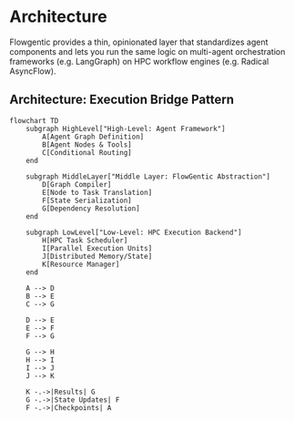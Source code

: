 # Architecture

Flowgentic provides a thin, opinionated layer that standardizes agent components and lets you run the same logic on multi-agent orchestration frameworks (e.g. LangGraph) on HPC workflow engines (e.g. Radical AsyncFlow).

## Architecture: Execution Bridge Pattern

```mermaid
flowchart TD
    subgraph HighLevel["High-Level: Agent Framework"]
        A[Agent Graph Definition]
        B[Agent Nodes & Tools]
        C[Conditional Routing]
    end
    
    subgraph MiddleLayer["Middle Layer: FlowGentic Abstraction"]
        D[Graph Compiler]
        E[Node to Task Translation]
        F[State Serialization]
        G[Dependency Resolution]
    end
    
    subgraph LowLevel["Low-Level: HPC Execution Backend"]
        H[HPC Task Scheduler]
        I[Parallel Execution Units]
        J[Distributed Memory/State]
        K[Resource Manager]
    end
    
    A --> D
    B --> E
    C --> G
    
    D --> E
    E --> F
    F --> G
    
    G --> H
    H --> I
    I --> J
    J --> K
    
    K -.->|Results| G
    G -.->|State Updates| F
    F -.->|Checkpoints| A
```